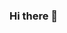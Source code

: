 ### Hi there 👋

<!--
**VuslatSena/VuslatSena** is a ✨ _special_ ✨ repository because its `README.md` (this file) appears on your GitHub profile.
✍🏻 # My blogs on [Medium](https://medium.com/@aeternitas) !
⚡ # Sharing updates on LinkedIn ! 

Here are some ideas to get you started:

- 🔭 I’m currently working on ...
- 🌱 I’m currently learning ...
- 👯 I’m looking to collaborate on ...
- 🤔 I’m looking for help with ...
- 💬 Ask me about ...
- 📫 How to reach me: ...
- 😄 Pronouns: ...
- ⚡ Fun fact: ...
-->
